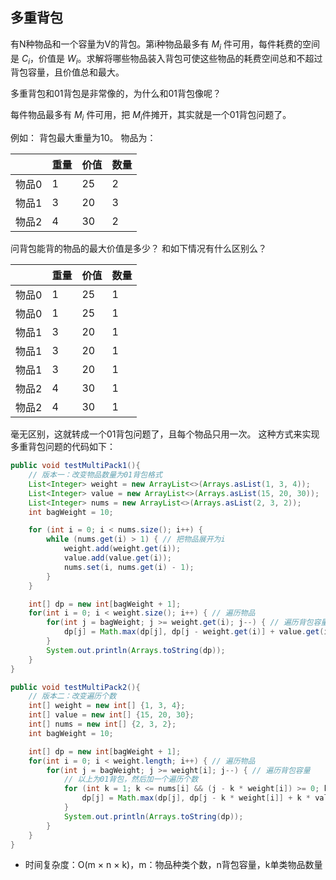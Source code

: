 ## 多重背包
有N种物品和一个容量为V的背包。第i种物品最多有 $M_i$ 件可用，每件耗费的空间是 $C_i$，价值是 $W_i$。求解将哪些物品装入背包可使这些物品的耗费空间总和不超过背包容量，且价值总和最大。

多重背包和01背包是非常像的，为什么和01背包像呢？

每件物品最多有 $M_i$ 件可用，把 $M_i$件摊开，其实就是一个01背包问题了。

例如：
背包最大重量为10。
物品为：

|  |重量|价值|数量|
| :-- | :-- | :--| :-- |
|物品0|1|25|2|
|物品1|3|20|3|
|物品2|4|30|2|

问背包能背的物品的最大价值是多少？
和如下情况有什么区别么？

|  |重量|价值|数量|
| :-- | :-- | :--| :-- |
|物品0|1|25|1|
|物品0|1|25|1|
|物品1|3|20|1|
|物品1|3|20|1|
|物品1|3|20|1|
|物品2|4|30|1|
|物品2|4|30|1|

毫无区别，这就转成一个01背包问题了，且每个物品只用一次。
这种方式来实现多重背包问题的代码如下：
```java
public void testMultiPack1(){
    // 版本一：改变物品数量为01背包格式
    List<Integer> weight = new ArrayList<>(Arrays.asList(1, 3, 4));
    List<Integer> value = new ArrayList<>(Arrays.asList(15, 20, 30));
    List<Integer> nums = new ArrayList<>(Arrays.asList(2, 3, 2));
    int bagWeight = 10;

    for (int i = 0; i < nums.size(); i++) {
        while (nums.get(i) > 1) { // 把物品展开为i
            weight.add(weight.get(i));
            value.add(value.get(i));
            nums.set(i, nums.get(i) - 1);
        }
    }

    int[] dp = new int[bagWeight + 1];
    for(int i = 0; i < weight.size(); i++) { // 遍历物品
        for(int j = bagWeight; j >= weight.get(i); j--) { // 遍历背包容量
            dp[j] = Math.max(dp[j], dp[j - weight.get(i)] + value.get(i));
        }
        System.out.println(Arrays.toString(dp));
    }
}

public void testMultiPack2(){
    // 版本二：改变遍历个数
    int[] weight = new int[] {1, 3, 4};
    int[] value = new int[] {15, 20, 30};
    int[] nums = new int[] {2, 3, 2};
    int bagWeight = 10;

    int[] dp = new int[bagWeight + 1];
    for(int i = 0; i < weight.length; i++) { // 遍历物品
        for(int j = bagWeight; j >= weight[i]; j--) { // 遍历背包容量
            // 以上为01背包，然后加一个遍历个数
            for (int k = 1; k <= nums[i] && (j - k * weight[i]) >= 0; k++) { // 遍历个数
                dp[j] = Math.max(dp[j], dp[j - k * weight[i]] + k * value[i]);
            }
            System.out.println(Arrays.toString(dp));
        }
    }
}
```

-   时间复杂度：O(m × n × k)，m：物品种类个数，n背包容量，k单类物品数量